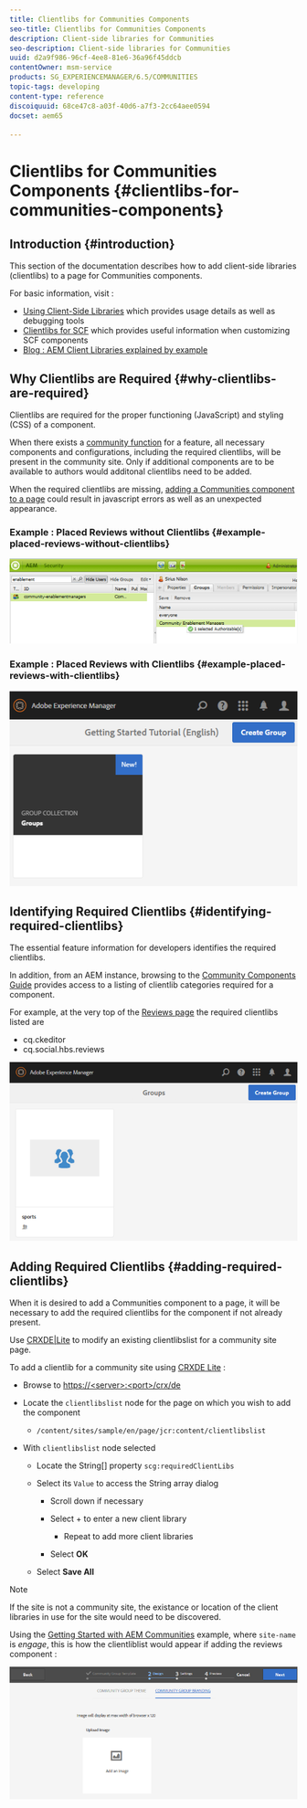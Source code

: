 ```yaml
---
title: Clientlibs for Communities Components
seo-title: Clientlibs for Communities Components
description: Client-side libraries for Communities
seo-description: Client-side libraries for Communities
uuid: d2a9f986-96cf-4ee8-81e6-36a96f45ddcb
contentOwner: msm-service
products: SG_EXPERIENCEMANAGER/6.5/COMMUNITIES
topic-tags: developing
content-type: reference
discoiquuid: 68ce47c8-a03f-40d6-a7f3-2cc64aee0594
docset: aem65

---
```


# Clientlibs for Communities Components {#clientlibs-for-communities-components}

## Introduction {#introduction}

This section of the documentation describes how to add client-side libraries (clientlibs) to a page for Communities components.

For basic information, visit :

* [Using Client-Side Libraries](/help/sites-developing/clientlibs.md) which provides usage details as well as debugging tools
* [Clientlibs for SCF](/help/communities/client-customize.md#clientlibs) which provides useful information when customizing SCF components
* [Blog : AEM Client Libraries explained by example](https://blogs.adobe.com/experiencedelivers/experience-management/clientlibs-explained-example/)

## Why Clientlibs are Required {#why-clientlibs-are-required}

Clientlibs are required for the proper functioning (JavaScript) and styling (CSS) of a component.

When there exists a [community function](/help/communities/functions.md) for a feature, all necessary components and configurations, including the required clientlibs, will be present in the community site. Only if additional components are to be available to authors would additonal clientlibs need to be added.

When the required clientlibs are missing, [adding a Communities component to a page](/help/communities/author-communities.md) could result in javascript errors as well as an unexpected appearance.

### Example : Placed Reviews without Clientlibs {#example-placed-reviews-without-clientlibs}

![chlimage_1-132](assets/chlimage_1-132.png)

### Example : Placed Reviews with Clientlibs {#example-placed-reviews-with-clientlibs}

![chlimage_1-133](assets/chlimage_1-133.png)

## Identifying Required Clientlibs {#identifying-required-clientlibs}

The essential feature information for developers identifies the required clientlibs.

In addition, from an AEM instance, browsing to the [Community Components Guide](/help/communities/components-guide.md) provides access to a listing of clientlib categories required for a component.

For example, at the very top of the [Reviews page](https://localhost:4502/content/community-components/en/reviews.html) the required clientlibs listed are

* cq.ckeditor
* cq.social.hbs.reviews

![chlimage_1-134](assets/chlimage_1-134.png)

## Adding Required Clientlibs {#adding-required-clientlibs}

When it is desired to add a Communities component to a page, it will be necessary to add the required clientlibs for the component if not already present.

Use [CRXDE|Lite](#using-crxde-lite) to modify an existing clientlibslist for a community site page.

To add a clientlib for a community site using [CRXDE Lite](/help/sites-developing/developing-with-crxde-lite.md) :

* Browse to [https://&lt;server&gt;:&lt;port&gt;/crx/de](https://localhost:4502/crx/de)
* Locate the `clientlibslist` node for the page on which you wish to add the component

    * `/content/sites/sample/en/page/jcr:content/clientlibslist`

* With `clientlibslist` node selected

    * Locate the String[] property `scg:requiredClientLibs`
    * Select its `Value` to access the String array dialog

        * Scroll down if necessary
        * Select + to enter a new client library

            * Repeat to add more client libraries

        * Select **OK**

    * Select **Save All**

>[!NOTE]
>
>If the site is not a community site, the existance or location of the client libraries in use for the site would need to be discovered.

Using the [Getting Started with AEM Communities](/help/communities/getting-started.md) example, where `site-name` is *engage*, this is how the clientliblist would appear if adding the reviews component :

![chlimage_1-135](assets/chlimage_1-135.png)

